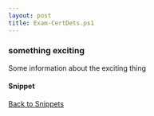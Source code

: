 ```yaml
---
layout: post
title: Exam-CertDets.ps1
---
```


### something exciting

Some information about the exciting thing

#### Snippet

<script src="https://gist-it.appspot.com/github.com/BanterBoy/scripts-blog/blob/master/PowerShell/tools/Exam-CertDets.ps1"></script>

<a href="/menu/_pages/snippets.html">Back to Snippets</a>
